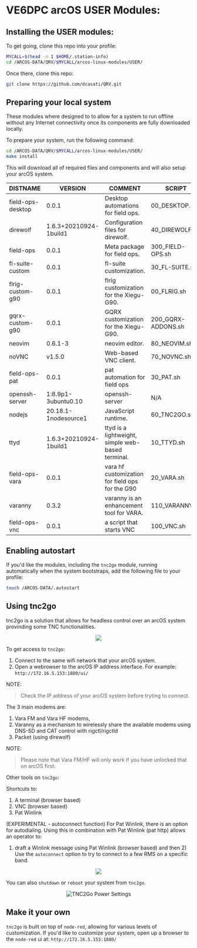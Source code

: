 # VE6DPC arcOS USER Modules:

## Installing the USER modules:
To get going, clone this repo into your profile:

```bash
MYCALL=$(head -n 1 $HOME/.station-info)
cd /ARCOS-DATA/QRV/$MYCALL/arcos-linux-modules/USER/
```
Once there, clone this repo:

```bash
git clone https://github.com/dcasati/QRV.git
```

## Preparing your local system
These modules where designed to to allow for a system to run offline without any Internet connectivity once its components are fully downloaded locally. 

To prepare your system, run the following command:

```bash
cd /ARCOS-DATA/QRV/$MYCALL/arcos-linux-modules/USER/
make install
```

This will download all of required files and components and will also setup your arcOS system. 

| DISTNAME            | VERSION                     | COMMENT                                                         | SCRIPT                |
|---------------------|-----------------------------|-----------------------------------------------------------------|-----------------------|
| field-ops-desktop   | 0.0.1                       | Desktop automations for field ops.                              | 00_DESKTOP.sh        |
| direwolf            | 1.6.3+20210924-1build1     | Configuration files for direwolf.                               | 40_DIREWOLF.sh       |
| field-ops           | 0.0.1                       | Meta package for field ops.                                   | 300_FIELD-OPS.sh     |
| fl-suite-custom     | 0.0.1                       | fl-suite customization.                                         | 30_FL-SUITE.sh       |
| flrig-custom-g90    | 0.0.1                       | flrig customization for the Xiegu-G90.                         | 00_FLRIG.sh          |
| gqrx-custom-g90     | 0.0.1                       | GQRX customization for the Xiegu-G90.                          | 200_GQRX-ADDONS.sh   |
| neovim              | 0.6.1-3                    | neovim editor.                                                   | 80_NEOVIM.sh         |
| noVNC               | v1.5.0                     | Web-based VNC client.                                                             | 70_NOVNC.sh          |
| field-ops-pat       | 0.0.1                       | pat automation for field ops                                    | 30_PAT.sh            |
| openssh-server      | 1:8.9p1-3ubuntu0.10         | openssh-server                                                  | N/A                  |
| nodejs              | 20.18.1-1nodesource1       |  JavaScript runtime.                                            | 60_TNC2GO.sh         |
| ttyd                | 1.6.3+20210924-1build1     | ttyd is a lightweight, simple web-based terminal.               | 10_TTYD.sh           |
| field-ops-vara      | 0.0.1                       | vara hf customization for field ops for the G90                | 20_VARA.sh           |
| varanny             | 0.3.2                       | varanny is an enhancement tool for VARA.                       | 110_VARANNY.sh       |
| field-ops-vnc       | 0.0.1                       | a script that starts VNC                                        | 100_VNC.sh           |

## Enabling autostart
If you'd like the modules, including the `tnc2go` module, running automatically when the system bootstraps, add the following file to your profile:

```bash
touch /ARCOS-DATA/.autostart 
```
## Using tnc2go

tnc2go is a solution that allows for headless control over an arcOS system provinding some TNC functionalities. 

<p align="center">
  <img 
    src="https://github.com/dcasati/QRV/blob/main/assets/tnc2go-main.jpg" 
    style="max-width: 100%; height: auto;"
</p>

To get access to `tnc2go`:

1. Connect to the same wifi network that your arcOS system. 
2. Open a webrowser to the arcOS IP address interface. For example: `http://172.16.5.153:1880/ui/`

NOTE: 
> Check the IP address of your arcOS system before tryting to connect.

The 3 main modems are:

1. Vara FM and Vara HF modems,
2. Varanny as a mechanism to wirelessly share the available modems using DNS-SD and CAT control with rigctl/rigctld
3. Packet (using direwolf)

NOTE: 
> Please note that Vara FM/HF will only work if you have unlocked that on arcOS first.

Other tools on `tnc2go`:

Shortcuts to:

1. A terminal (browser based)
2. VNC (browser based)
3. Pat Winlink

(EXPERIMENTAL - autoconnect function)
For Pat Winlink, there is an option for autodialing. Using this in combination with Pat Winlink (pat http) allows an operator to:

1) draft a Winlink message using Pat Winlink (browser based) and then 2) Use the `autoconnect` option to try to connect to a few RMS on a specific band.

<p align="center">
  <img 
    src="https://github.com/dcasati/QRV/blob/main/assets/tnc2go-pat-winlink.jpg" 
    style="max-width: 100%; height: auto;"
</p>

You can also `shutdown` or `reboot` your system from `tnc2go`. 

<p align="center">
  <img 
    src="https://github.com/dcasati/QRV/blob/main/assets/tnc2go-power-settings.jpg" 
    style="max-width: 100%; height: auto;" 
    alt="TNC2Go Power Settings">
</p>

## Make it your own
`tnc2go` is built on top of `node-red`, allowing for various levels of customization. If you'd like to customize your system, open up a browser to the `node-red` ui at: `http://172.16.5.153:1880/`
